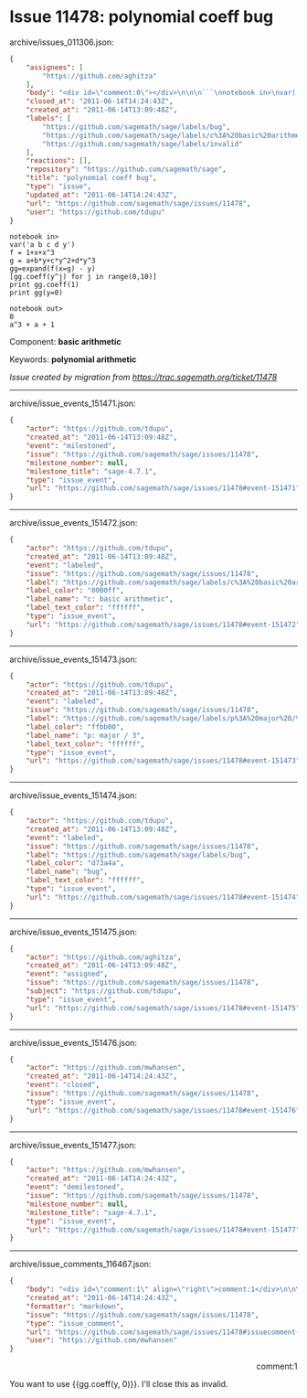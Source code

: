 # Issue 11478: polynomial coeff bug

archive/issues_011306.json:
```json
{
    "assignees": [
        "https://github.com/aghitza"
    ],
    "body": "<div id=\"comment:0\"></div>\n\n\n```\nnotebook in>\nvar('a b c d y')\nf = 1+x+x^3\ng = a+b*y+c*y^2+d*y^3\ngg=expand(f(x=g) - y)\n[gg.coeff(y^j) for j in range(0,10)]\nprint gg.coeff(1)\nprint gg(y=0)\n\nnotebook out>\n0\na^3 + a + 1\n```\n\nComponent: **basic arithmetic**\n\nKeywords: **polynomial arithmetic**\n\n_Issue created by migration from https://trac.sagemath.org/ticket/11478_\n\n",
    "closed_at": "2011-06-14T14:24:43Z",
    "created_at": "2011-06-14T13:09:48Z",
    "labels": [
        "https://github.com/sagemath/sage/labels/bug",
        "https://github.com/sagemath/sage/labels/c%3A%20basic%20arithmetic",
        "https://github.com/sagemath/sage/labels/invalid"
    ],
    "reactions": [],
    "repository": "https://github.com/sagemath/sage",
    "title": "polynomial coeff bug",
    "type": "issue",
    "updated_at": "2011-06-14T14:24:43Z",
    "url": "https://github.com/sagemath/sage/issues/11478",
    "user": "https://github.com/tdupu"
}
```
<div id="comment:0"></div>


```
notebook in>
var('a b c d y')
f = 1+x+x^3
g = a+b*y+c*y^2+d*y^3
gg=expand(f(x=g) - y)
[gg.coeff(y^j) for j in range(0,10)]
print gg.coeff(1)
print gg(y=0)

notebook out>
0
a^3 + a + 1
```

Component: **basic arithmetic**

Keywords: **polynomial arithmetic**

_Issue created by migration from https://trac.sagemath.org/ticket/11478_





---

archive/issue_events_151471.json:
```json
{
    "actor": "https://github.com/tdupu",
    "created_at": "2011-06-14T13:09:48Z",
    "event": "milestoned",
    "issue": "https://github.com/sagemath/sage/issues/11478",
    "milestone_number": null,
    "milestone_title": "sage-4.7.1",
    "type": "issue_event",
    "url": "https://github.com/sagemath/sage/issues/11478#event-151471"
}
```



---

archive/issue_events_151472.json:
```json
{
    "actor": "https://github.com/tdupu",
    "created_at": "2011-06-14T13:09:48Z",
    "event": "labeled",
    "issue": "https://github.com/sagemath/sage/issues/11478",
    "label": "https://github.com/sagemath/sage/labels/c%3A%20basic%20arithmetic",
    "label_color": "0000ff",
    "label_name": "c: basic arithmetic",
    "label_text_color": "ffffff",
    "type": "issue_event",
    "url": "https://github.com/sagemath/sage/issues/11478#event-151472"
}
```



---

archive/issue_events_151473.json:
```json
{
    "actor": "https://github.com/tdupu",
    "created_at": "2011-06-14T13:09:48Z",
    "event": "labeled",
    "issue": "https://github.com/sagemath/sage/issues/11478",
    "label": "https://github.com/sagemath/sage/labels/p%3A%20major%20/%203",
    "label_color": "ffbb00",
    "label_name": "p: major / 3",
    "label_text_color": "ffffff",
    "type": "issue_event",
    "url": "https://github.com/sagemath/sage/issues/11478#event-151473"
}
```



---

archive/issue_events_151474.json:
```json
{
    "actor": "https://github.com/tdupu",
    "created_at": "2011-06-14T13:09:48Z",
    "event": "labeled",
    "issue": "https://github.com/sagemath/sage/issues/11478",
    "label": "https://github.com/sagemath/sage/labels/bug",
    "label_color": "d73a4a",
    "label_name": "bug",
    "label_text_color": "ffffff",
    "type": "issue_event",
    "url": "https://github.com/sagemath/sage/issues/11478#event-151474"
}
```



---

archive/issue_events_151475.json:
```json
{
    "actor": "https://github.com/aghitza",
    "created_at": "2011-06-14T13:09:48Z",
    "event": "assigned",
    "issue": "https://github.com/sagemath/sage/issues/11478",
    "subject": "https://github.com/tdupu",
    "type": "issue_event",
    "url": "https://github.com/sagemath/sage/issues/11478#event-151475"
}
```



---

archive/issue_events_151476.json:
```json
{
    "actor": "https://github.com/mwhansen",
    "created_at": "2011-06-14T14:24:43Z",
    "event": "closed",
    "issue": "https://github.com/sagemath/sage/issues/11478",
    "type": "issue_event",
    "url": "https://github.com/sagemath/sage/issues/11478#event-151476"
}
```



---

archive/issue_events_151477.json:
```json
{
    "actor": "https://github.com/mwhansen",
    "created_at": "2011-06-14T14:24:43Z",
    "event": "demilestoned",
    "issue": "https://github.com/sagemath/sage/issues/11478",
    "milestone_number": null,
    "milestone_title": "sage-4.7.1",
    "type": "issue_event",
    "url": "https://github.com/sagemath/sage/issues/11478#event-151477"
}
```



---

archive/issue_comments_116467.json:
```json
{
    "body": "<div id=\"comment:1\" align=\"right\">comment:1</div>\n\nYou want to use {{gg.coeff(y, 0)}}.  I'll close this as invalid.",
    "created_at": "2011-06-14T14:24:43Z",
    "formatter": "markdown",
    "issue": "https://github.com/sagemath/sage/issues/11478",
    "type": "issue_comment",
    "url": "https://github.com/sagemath/sage/issues/11478#issuecomment-116467",
    "user": "https://github.com/mwhansen"
}
```

<div id="comment:1" align="right">comment:1</div>

You want to use {{gg.coeff(y, 0)}}.  I'll close this as invalid.
